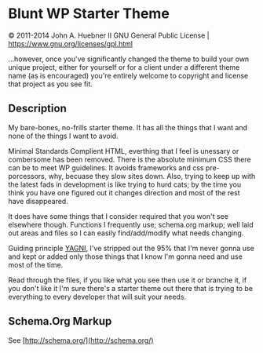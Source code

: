 Blunt WP Starter Theme
======================

© 2011-2014 John A. Huebner II
GNU General Public License | https://www.gnu.org/licenses/gpl.html

...however, once you've significantly changed the theme to build your own unique project, either for yourself or for a client under a different theme name (as is encouraged) you're entirely welcome to copyright and license that project as you see fit.

Description
-----------

My bare-bones, no-frills starter theme. It has all the things that I want and none of the things I want to avoid.

Minimal Standards Complient HTML, everthing that I feel is unessary or combersome has been removed. There is the absolute minimum CSS there can be to meet WP guidelines. It avoids frameworks and css pre-porcessors, why, becuase they slow sites down. Also, trying to keep up with the latest fads in development is like trying to hurd cats; by the time you think you have one figured out it changes direction and most of the rest have disappeared.

It does have some things that I consider required that you won't see elsewhere though. Functions I frequently use; schema.org markup; well laid out areas and files so I can easily find/add/modify what needs changing.

Guiding principle [YAGNI](http://en.wikipedia.org/wiki/You_aren%27t_gonna_need_it), I've stripped out the 95% that I'm never gonna use and kept or added only those things that I know I'm gonna need and use most of the time.

Read through the files, if you like what you see then use it or branche it, if you don't like it I'm sure there's a starter theme out there that is trying to be everything to every developer that will suit your needs.


Schema.Org Markup
-----------------

See [http://schema.org/](http://schema.org/)

